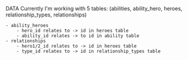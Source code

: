 DATA
Currently I'm working with 5 tables: (abilities, ability_hero, heroes, relationship_types, relationships)

    - ability_heroes
        - hero_id relates to -> id in heroes table
        - ability_id relates -> to id in ability table
    - relationships
        - hero1/2_id relates to -> id in heroes table
        - type_id relates to -> id in relationship_types table
    
